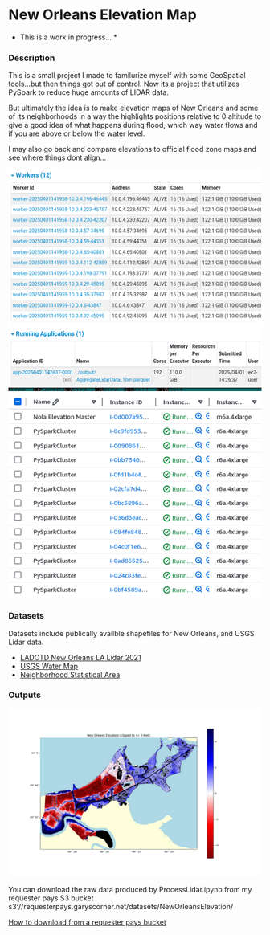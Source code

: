 # New Orleans Elevation Map

* This is a work in progress... *

### Description

This is a small project I made to familurize myself with some GeoSpatial tools...but then things got out of control.  Now its a project that utilizes PySpark to reduce huge amounts of LIDAR data.  

But ultimately the idea is to make elevation maps of New Orleans and some of its neighborhoods in a way the highlights positions relative to 0 altitude to give a good idea of what happens during flood, which way water flows and if you are above or below the water level.

I may also go back and compare elevations to official flood zone maps and see where things dont align...

![Spark Cluster](SparkMaster_Cluster.png)
![AWS Spark Cluster](AWS_EC2_Cluster.png)


### Datasets

Datasets include publically availble shapefiles for New Orleans, and USGS Lidar data.

* [LADOTD New Orleans LA Lidar 2021](https://rockyweb.usgs.gov/vdelivery/Datasets/Staged/Elevation/metadata/LA_2021GreaterNewOrleans_C22/LA_2021GNO_1_C22/reports/LADOTD_New_Orleans_Lidar_LidarMappingReport.pdf)
* [USGS Water Map](https://pubs.usgs.gov/of/1998/of98-805/lpdata/arcview/water.zip)
* [Neighborhood Statistical Area](https://data.nola.gov/dataset/Neighborhood-Statistical-Area/exvn-jeh2/about_data)

### Outputs

![New Orleans 10m Elevation Map](output/NewOrleans10m.jpg)

You can download the raw data produced by ProcessLidar.ipynb from my requester pays S3 bucket s3://requesterpays.garyscorner.net/datasets/NewOrleansElevation/

[How to download from a requester pays bucket](https://docs.aws.amazon.com/AmazonS3/latest/userguide/ObjectsinRequesterPaysBuckets.html)
